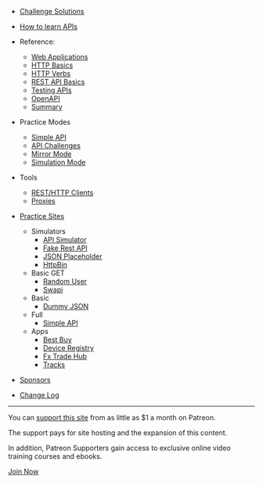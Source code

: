 - [Challenge Solutions](/apichallenges/solutions)
- [How to learn APIs](/learning)
- Reference:
    - [Web Applications](/tutorials/web-basics)
    - [HTTP Basics](/tutorials/http-basics)
    - [HTTP Verbs](/tutorials/http-verbs)
    - [REST API Basics](/tutorials/rest-api-basics)
    - [Testing APIs](/tutorials/testing-apis)
    - [OpenAPI](/tutorials/openapi-swagger)
    - [Summary](/tutorials/summary)
- Practice Modes
    - [Simple API](/practice-modes/simpleapi)
    - [API Challenges](/apichallenges)
    - [Mirror Mode](/practice-modes/mirror)
    - [Simulation Mode](/practice-modes/simulation)
- Tools
    - [REST/HTTP Clients](/tools/clients)
    - [Proxies](/tools/proxies)
- [Practice Sites](/practice-sites)
  - Simulators
    - [API Simulator](/practice-modes/simulation)
    - [Fake Rest API](/practice-sites/fakerestapi)
    - [JSON Placeholder](/practice-sites/jsonplaceholder)
    - [HttpBin](/practice-sites/httpbin)
  - Basic GET
    - [Random User](/practice-sites/randomuser)
    - [Swapi](/practice-sites/swapi)
  - Basic
    - [Dummy JSON](/practice-sites/dummyjson)
  - Full
    - [Simple API](/practice-sites/simpleapi)
  - Apps
    - [Best Buy](/practice-sites/apps/bestbuy)
    - [Device Registry](/practice-sites/apps/deviceregistry)
    - [Fx Trade Hub](/practice-sites/apps/fxtradehub)
    - [Tracks](/practice-sites/apps/tracks) 

- [Sponsors](/sponsors)
- [Change Log](/changes)

---

You can [support this site](https://www.patreon.com/eviltester) from as little as $1 a month on Patreon.

The support pays for site hosting and the expansion of this content.

In addition, Patreon Supporters gain access to exclusive online video training courses and ebooks.

[Join Now](https://www.patreon.com/eviltester)